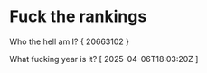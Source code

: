 # Fuck the rankings

Who the hell am I?
{ 20663102 }

What fucking year is it?
[ 2025-04-06T18:03:20Z ]

